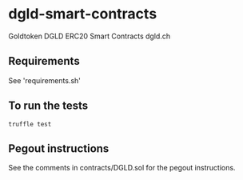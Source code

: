# dgld-smart-contracts
Goldtoken DGLD ERC20 Smart Contracts dgld.ch

## Requirements
See 'requirements.sh'

## To run the tests
```
truffle test
```

## Pegout instructions
See the comments in contracts/DGLD.sol for the pegout instructions.
